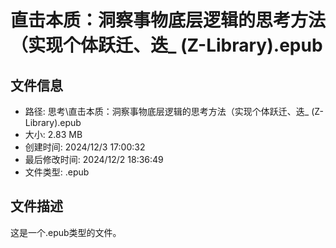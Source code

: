 ﻿# 直击本质：洞察事物底层逻辑的思考方法（实现个体跃迁、迭_ (Z-Library).epub

## 文件信息
- 路径: 思考\直击本质：洞察事物底层逻辑的思考方法（实现个体跃迁、迭_ (Z-Library).epub
- 大小: 2.83 MB
- 创建时间: 2024/12/3 17:00:32
- 最后修改时间: 2024/12/2 18:36:49
- 文件类型: .epub

## 文件描述
这是一个.epub类型的文件。

